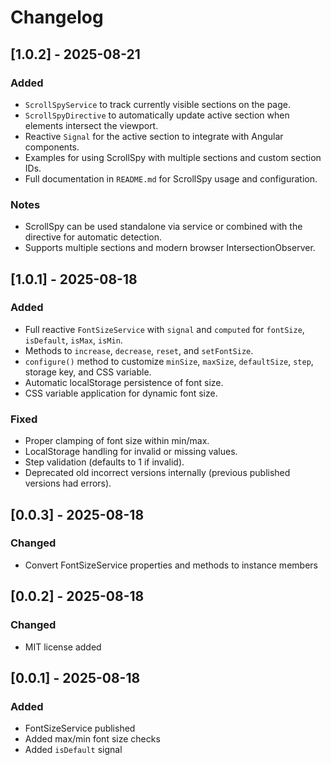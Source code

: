 # Changelog

## [1.0.2] - 2025-08-21
### Added
- `ScrollSpyService` to track currently visible sections on the page.
- `ScrollSpyDirective` to automatically update active section when elements intersect the viewport.
- Reactive `Signal` for the active section to integrate with Angular components.
- Examples for using ScrollSpy with multiple sections and custom section IDs.
- Full documentation in `README.md` for ScrollSpy usage and configuration.

### Notes
- ScrollSpy can be used standalone via service or combined with the directive for automatic detection.
- Supports multiple sections and modern browser IntersectionObserver.

## [1.0.1] - 2025-08-18
### Added
- Full reactive `FontSizeService` with `signal` and `computed` for `fontSize`, `isDefault`, `isMax`, `isMin`.
- Methods to `increase`, `decrease`, `reset`, and `setFontSize`.
- `configure()` method to customize `minSize`, `maxSize`, `defaultSize`, `step`, storage key, and CSS variable.
- Automatic localStorage persistence of font size.
- CSS variable application for dynamic font size.

### Fixed
- Proper clamping of font size within min/max.
- LocalStorage handling for invalid or missing values.
- Step validation (defaults to 1 if invalid).
- Deprecated old incorrect versions internally (previous published versions had errors).

## [0.0.3] - 2025-08-18
### Changed
- Convert FontSizeService properties and methods to instance members

## [0.0.2] - 2025-08-18
### Changed
- MIT license added

## [0.0.1] - 2025-08-18
### Added
- FontSizeService published
- Added max/min font size checks
- Added `isDefault` signal
